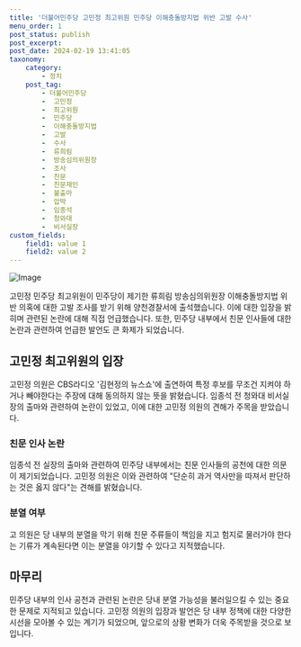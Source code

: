 ```yaml
---
title: '더불어민주당 고민정 최고위원 민주당 이해충돌방지법 위반 고발 수사'
menu_order: 1
post_status: publish
post_excerpt: 
post_date: 2024-02-19 13:41:05
taxonomy:
    category:
        - 정치
    post_tag:
        - 더불어민주당
        -  고민정
        -  최고위원
        -  민주당
        -  이해충돌방지법
        -  고발
        -  수사
        -  류희림
        -  방송심의위원장
        -  조사
        -  친문
        -  친문재인
        -  불출마
        -  압박
        -  임종석
        -  청와대
        -  비서실장
custom_fields:
    field1: value 1
    field2: value 2
---
```


![Image](https://imgnews.pstatic.net/image/088/2024/02/13/0000861933_001_20240213123001249.jpg?type=w647)

고민정 민주당 최고위원이 민주당이 제기한 류희림 방송심의위원장 이해충돌방지법 위반 의혹에 대한 고발 조사를 받기 위해 양천경찰서에 출석했습니다. 이에 대한 입장을 밝히며 관련된 논란에 대해 직접 언급했습니다. 또한, 민주당 내부에서 친문 인사들에 대한 논란과 관련하여 언급한 발언도 큰 화제가 되었습니다.
## 고민정 최고위원의 입장
고민정 의원은 CBS라디오 '김현정의 뉴스쇼'에 출연하여 특정 후보를 무조건 지켜야 하거나 빼야한다는 주장에 대해 동의하지 않는 뜻을 밝혔습니다. 임종석 전 청와대 비서실장의 출마와 관련하여 논란이 있었고, 이에 대한 고민정 의원의 견해가 주목을 받았습니다.
### 친문 인사 논란
임종석 전 실장의 출마와 관련하여 민주당 내부에서는 친문 인사들의 공천에 대한 의문이 제기되었습니다. 고민정 의원은 이와 관련하여 "단순히 과거 역사만을 따져서 판단하는 것은 옳지 않다"는 견해를 밝혔습니다.
### 분열 여부
고 의원은 당 내부의 분열을 막기 위해 친문 주류들이 책임을 지고 험지로 물러가야 한다는 기류가 계속된다면 이는 분열을 야기할 수 있다고 지적했습니다.
## 마무리
민주당 내부의 인사 공천과 관련된 논란은 당내 분열 가능성을 불러일으킬 수 있는 중요한 문제로 지적되고 있습니다. 고민정 의원의 입장과 발언은 당 내부 정책에 대한 다양한 시선을 모아볼 수 있는 계기가 되었으며, 앞으로의 상황 변화가 더욱 주목받을 것으로 보입니다.
